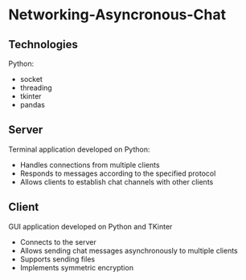 # Networking-Asyncronous-Chat

## Technologies
Python:
* socket
* threading
* tkinter
* pandas

## Server
Terminal application developed on Python:
* Handles connections from multiple clients
* Responds to messages according to the specified protocol
* Allows clients to establish chat channels with other clients

## Client
GUI application developed on Python and TKinter
* Connects to the server
* Allows sending chat messages asynchronously to multiple clients
* Supports sending files
* Implements symmetric encryption


